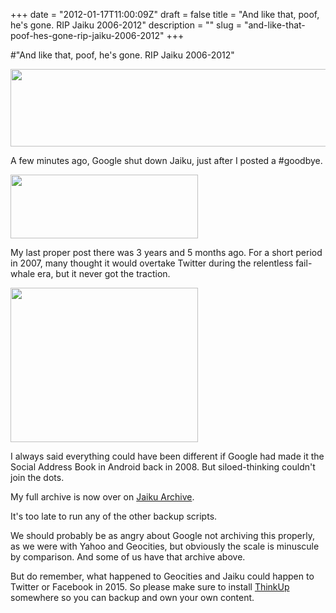 +++
date = "2012-01-17T11:00:09Z"
draft = false
title = "And like that, poof, he's gone. RIP Jaiku 2006-2012"
description = ""
slug = "and-like-that-poof-hes-gone-rip-jaiku-2006-2012"
+++

#"And like that, poof, he's gone. RIP Jaiku 2006-2012"

<a href="https://s3-eu-west-1.amazonaws.com/conoroneill.net/wp-content/uploads/2012/01/goodbye1.png"><img class="size-full wp-image-516 aligncenter" title="goodbye" src="https://s3-eu-west-1.amazonaws.com/conoroneill.net/wp-content/uploads/2012/01/goodbye1.png" alt="" width="597" height="124" /></a>

A few minutes ago, Google shut down Jaiku, just after I posted a #goodbye.

<a href="https://s3-eu-west-1.amazonaws.com/conoroneill.net/wp-content/uploads/2012/01/17-01-2012-10-55-27.png"><img class="size-medium wp-image-514 aligncenter" title="17-01-2012 10-55-27" src="https://s3-eu-west-1.amazonaws.com/conoroneill.net/wp-content/uploads/2012/01/17-01-2012-10-55-27-300x102.png" alt="" width="300" height="102" /></a>

My last proper post there was 3 years and 5 months ago. For a short period in 2007, many thought it would overtake Twitter during the relentless fail-whale era, but it never got the traction.

<a href="http://conoro.jaikuarchive.com"><img class="size-medium wp-image-513 aligncenter" title="jaiku" src="https://s3-eu-west-1.amazonaws.com/conoroneill.net/wp-content/uploads/2012/01/jaiku-300x247.jpg" alt="" width="300" height="247" /></a>

I always said everything could have been different if Google had made it the Social Address Book in Android back in 2008. But siloed-thinking couldn't join the dots.

My full archive is now over on <a href="http://conoro.jaikuarchive.com">Jaiku Archive</a>.

It's too late to run any of the other backup scripts.

We should probably be as angry about Google not archiving this properly, as we were with Yahoo and Geocities, but obviously the scale is minuscule by comparison. And some of us have that archive above.

But do remember, what happened to Geocities and Jaiku could happen to Twitter or Facebook in 2015. So please make sure to install <a href="http://thinkupapp.com/">ThinkUp</a> somewhere so you can backup and own your own content.

&nbsp;